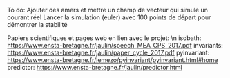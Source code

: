 To do:
  Ajouter des amers et mettre un champ de vecteur qui simule un courant réel
  Lancer la simulation (euler) avec 100 points de départ pour démontrer la stabilité

Papiers scientifiques et pages web en lien avec le projet: \n
  isobath:      https://www.ensta-bretagne.fr/jaulin/speech_MEA_CPS_2017.pdf
  invariants:   https://www.ensta-bretagne.fr/jaulin/paper_cycle_2017.pdf
  pyinvariant:  https://www.ensta-bretagne.fr/lemezo/pyinvariant/pyinvariant.html#home
  predictor:    https://www.ensta-bretagne.fr/jaulin/predictor.html
